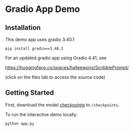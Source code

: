 
# Gradio App Demo

## Installation

This demo app uses gradio 3.40.1

```
pip install gradio==3.40.1
```

For an updated gradio app using Gradio 4.41, see 

https://huggingface.co/spaces/halleewong/ScribblePrompt/ 

(click on the files tab to access the source code)

## Getting Started

First, download the model [checkpoints](https://www.dropbox.com/scl/fo/zl12obhnsqc2mq7ulviq9/h?rlkey=suaj632fd9aqd6c2gtajz1ywc&dl=0) to `/checkpoints`.

To run the interactive demo locally: 
```
python app.py
```